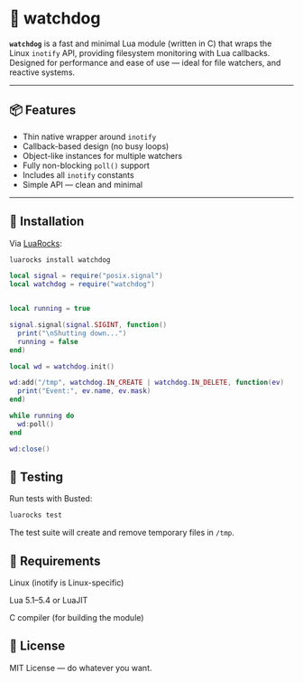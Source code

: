 # 🐾 watchdog

**`watchdog`** is a fast and minimal Lua module (written in C) that wraps the Linux `inotify` API, providing filesystem monitoring with Lua callbacks. Designed for performance and ease of use — ideal for file watchers, and reactive systems.

---

## 📦 Features

- Thin native wrapper around `inotify`
- Callback-based design (no busy loops)
- Object-like instances for multiple watchers
- Fully non-blocking `poll()` support
- Includes all `inotify` constants
- Simple API — clean and minimal

---

## 🔧 Installation

Via [LuaRocks](https://luarocks.org/modules/gloirekiba/watchdog):

```bash
luarocks install watchdog
```

```lua
local signal = require("posix.signal")
local watchdog = require("watchdog")


local running = true

signal.signal(signal.SIGINT, function()
  print("\nShutting down...")
  running = false
end)

local wd = watchdog.init()

wd:add("/tmp", watchdog.IN_CREATE | watchdog.IN_DELETE, function(ev)
  print("Event:", ev.name, ev.mask)
end)

while running do
  wd:poll()
end

wd:close()
```

## 🧪 Testing

Run tests with Busted:

```bash
luarocks test
```
The test suite will create and remove temporary files in `/tmp`.


## 🐧 Requirements
Linux (inotify is Linux-specific)

Lua 5.1–5.4 or LuaJIT

C compiler (for building the module)

## 📄 License
MIT License — do whatever you want.